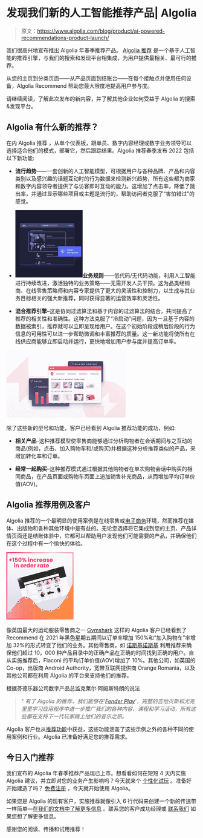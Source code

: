 # 发现我们新的人工智能推荐产品| Algolia

> 原文：<https://www.algolia.com/blog/product/ai-powered-recommendations-product-launch/>

我们很高兴地宣布推出 Algolia 年春季推荐产品。 [Algolia 推荐](https://www.algolia.com/products/recommendations/) 是一个基于人工智能的推荐引擎，与我们的搜索和发现平台相集成，为用户提供最相关、最可行的推荐。

从您的主页到分类页面——从产品页面到结账台——在每个接触点并使用任何设备，Algolia Recommend 帮助您最大限度地提高用户参与度。

请继续阅读，了解此次发布的新内容，并了解其他企业如何受益于 Algolia 的搜索&发现平台。

## [](#whats-new-in-algolia-recommend)Algolia 有什么新的推荐？

在内 Algolia 推荐 ，从单个仪表板，跟单员、数字内容经理或数字业务领导可以选择适合他们的模式，部署它，然后跟踪结果。Algolia 推荐春季发布 2022 包括以下新功能:

*   **流行趋势**——一套创新的人工智能模型，可根据用户与各种品牌、产品和内容类别以及感兴趣的话题互动时的行为数据来检测新兴趋势，所有这些都为商家和数字内容领导者提供了与访客即时互动的能力。这增加了点击率，降低了跳出率，并通过显示哪些项目或主题是流行的，帮助访问者克服了“害怕错过”的感觉。

*   **![Rules - Boost Categories](img/3fb6281c06bed49f48bd2f67288ce160.png)业务规则**——低代码/无代码功能，利用人工智能进行持续改进，激活独特的业务策略——无需开发人员干预。这为品类经销商、在线零售策略师和内容专家提供了更大的灵活性和控制力，以生成与其业务目标相关的强大新推荐，同时获得显著的运营效率和灵活性。

*   **混合推荐引擎**–这是协同过滤算法和基于内容的过滤算法的结合，共同提高了推荐的相关性和准确性。这种方法克服了“冷启动”问题，因为一旦基于内容的数据被索引，推荐就可以立即呈现给用户。在这个初始阶段或稍后阶段的行为信息的可用性可以进一步帮助微调和丰富推荐的质量。这一新功能将使所有在线供应商能够立即启动并运行，更快地增加用户参与度并提高订单率。

![Algolia recommend models](img/67ef43eaf582f279c0e0432e56e5d87a.png)

除了这些新的型号和功能，客户已经看到 Algolia 推荐功能的成功，例如:

*   **相关产品**–这种推荐模型使零售商能够通过分析购物者在会话期间与之互动的商品(例如，点击、加入购物车和/或购买)并根据这种分析推荐类似的产品，来增加转化率和订单。

*   **经常一起购买**–这种推荐模式通过根据其他购物者在单次购物会话中购买的相同商品，在产品页面或购物车页面上追加销售补充商品，从而增加平均订单价值(AOV)。

## [](#algolia-recommend-use-cases-and-customers)Algolia 推荐用例及客户

Algolia 推荐的一个最明显的使用案例是在线零售或[电子商务](https://www.algolia.com/industries-and-solutions/ecommerce/)环境，然而推荐在媒体、出版物和各种其他环境中是有益的。无论您选择将它集成到您的主页、产品详情页面还是结账体验中，它都可以帮助用户发现他们可能需要的产品，并确保他们在这个过程中有一个愉快的体验。

![Increase conversion rate with Recommend](img/5661cc17b32d8507ad0bb27e92494c5b.png)

像英国最大的运动服装零售商之一 [Gymshark](https://resources.algolia.com/home/webinar-blackfridaygymshark-retail) 这样的 Algolia 客户已经看到了 Recommend 在 2021 年黑色星期五期间以订单率增加 150%和“加入购物车”率增加 32%的形式转变了他们的业务。其他零售商，如 [诺斯基诺斯基](https://resources.algolia.com/home/casestudy-noskinoski) 利用推荐来确保他们超过 10，000 种产品目录中的正确产品在正确的时间找到正确的用户。自从实施推荐后，Flaconi 的平均订单价值(AOV)增加了 10%。其他公司，如英国的 Co-op，出版商 Android Authority，宽带互联网提供商 Orange Romania，以及其他公司都在利用 Algolia 的平台来支持他们的推荐。

根据芬德乐器公司数字产品总监克莱尔·阿姆斯特朗的说法

> " *有了 Algolia 的推荐，我们能够在'*[*Fender Play*](https://www.fender.com/play)*'，完整的吉他贝斯和尤克里里学习应用程序中进一步推广我们的各种内容、课程和学习活动，所有这些都在支持下一代玩家踏上他们的音乐之旅。*

Algolia 客户也从[推荐功能](https://www.algolia.com/blog/product/why-we-recommend-recommend-to-make-recommendations/)中获益，这些功能涵盖了这些示例之外的各种不同的使用案例和行业。Algolia 已准备好满足您的推荐需求。

## [](#get-started-with-recommendations-today)今日入门推荐

我们宣布的 Algolia 年春季推荐产品现已上市。想看看如何在短短 4 天内实施 Algolia 建议，并立即对您的业务产生影响吗？今天就来个 [个性化试玩](https://www.algolia.com/demorequest/) 。准备好开始建造了吗？ [免费注册](https://www.algolia.com/users/sign_up) ，今天就开始使用 Algolia。

如果您是 Algolia 的现有客户，实施推荐就像引入 6 行代码来创建一个新的传送带一样简单—[在我们的文档中了解更多信息](https://www.algolia.com/doc/guides/algolia-recommend/how-to/set-up/) 。联系您的客户成功经理或 [联系我们](https://www.algolia.com/contactus/) 如果您想了解更多信息。

感谢您的阅读、传播和试用推荐！